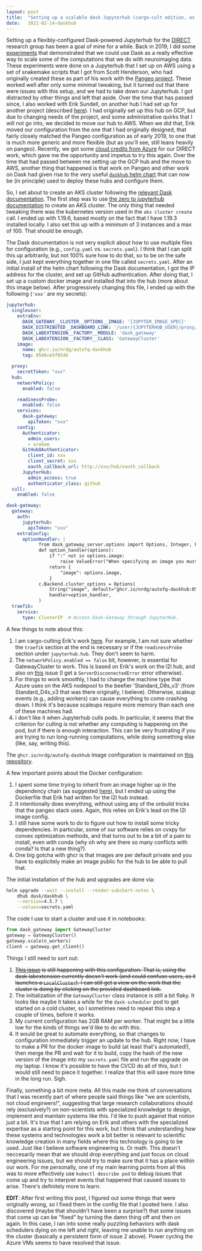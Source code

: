 ```yaml
---
layout: post
title:  "Setting up a scalable dask Jupyterhub (cargo-cult edition, as of <strike>20210214</strike>, 20210215)"
date:   2021-02-14-daskhub
---
```


Setting up a flexibly-configured Dask-powered Jupyterhub for the [DIRECT](https://autofq.org) research group has been a goal of mine for a while. Back in 2019, I did some [experiments](https://github.com/nrdg/hcp-pangeo-experiments) that demonstrated that we could use Dask as a really effective way to scale some of the computations that we do with neuroimaging data. These experiments were done on a Jupyterhub that I set up on AWS using a set of snakemake scripts that I got from Scott Henderson, who had originally created these as part of his work with the [Pangeo project](https://pangeo.io/). These worked well after only some minimal tweaking, but it turned out that there were issues with this setup, and we had to take down our Jupyterhub. I got distracted by other things and left that aside. Over the time that has passed since, I also worked with Erik Sundell, on another hub I had set up for another project (described [here](https://arokem.github.io/2019-BRAINI-PanNeuro-slides/#/)). I had originally set up this hub on GCP, but due to changing needs of the project, and some administrative quirks that I will not go into, we decided to move our hub to AWS. When we did that, Erik moved our configuration from the one that I had originally designed, that fairly closely matched the Pangeo configuration as of early 2019, to one that is much more generic and more flexible (but as you'll see, still leans heavily on pangeo). Recently, we got some [cloud credits from Azure](https://escience.washington.edu/azure-cloud-credits-available/) for our DIRECT work, which gave me the opportunity and impetus to try this again. Over the time that had passed between me setting up the GCP hub and the move to AWS, another thing that happened is that work on Pangeo and other work on Dask had given rise to the very useful [`daskhub` helm chart](https://github.com/dask/helm-chart/tree/main/daskhub) that can now be (in principle) used to deploy these hubs and configure them.

So, I set about to create an AKS cluster following the [relevant Dask documentation](https://docs.dask.org/en/latest/setup/kubernetes-helm.html#helm-install-dask-for-mulitple-users). The first step was to use [the zero to jupyterhub documentation](https://zero-to-jupyterhub.readthedocs.io/en/latest/kubernetes/microsoft/step-zero-azure-autoscale.html) to create an AKS cluster. The only thing that needed tweaking there was the kubernetes version used in the `aks cluster create` call. I ended up with 1.19.6, based mostly on the fact that I have 1.19.3 installed locally. I also set this up with a minimum of 3 instances and a max of 100. That should be enough.

The Dask documentation is not very explicit about how to use multiple files for configuration (e.g., `config.yaml` vs. `secrets.yaml`). I think that I can split this up arbitrarily, but not 100% sure how to do that, so to be on the safe side, I just kept everything together in one file called `secrets.yaml`. After an initial install of the helm chart following the Dask documentation, I got the IP address for the cluster, and set up GitHub authentication. After doing that, I set up a custom docker image and installed that into the hub (more about this image below). After progressively changing this file, I ended up with the following (`'xxx'` are my secrets):

```yaml
jupyterhub:
  singleuser:
    extraEnv:
      DASK_GATEWAY__CLUSTER__OPTIONS__IMAGE: '{JUPYTER_IMAGE_SPEC}'
      DASK_DISTRIBUTED__DASHBOARD_LINK: '/user/{JUPYTERHUB_USER}/proxy/{port}/status'
      DASK_LABEXTENSION__FACTORY__MODULE: 'dask_gateway'
      DASK_LABEXTENSION__FACTORY__CLASS: 'GatewayCluster'
    image:
      name: ghcr.io/nrdg/autofq-daskhub
      tag: 0546ce5f054b

  proxy:
    secretToken: "xxx"
  hub:
    networkPolicy:
      enabled: false

    readinessProbe:
      enabled: false
    services:
      dask-gateway:
        apiToken: "xxx"
    config:
      Authenticator:
        admin_users:
        - arokem
      GitHubOAuthenticator:
        client_id: xxx
        client_secret: xxx
        oauth_callback_url: http://xxx/hub/oauth_callback
      JupyterHub:
        admin_access: true
        authenticator_class: github
  cull:
    enabled: false

dask-gateway:
  gateway:
    auth:
      jupyterhub:
        apiToken: "xxx"
    extraConfig:
      optionHandler: |
            from dask_gateway_server.options import Options, Integer, Float, String
            def option_handler(options):
                if ":" not in options.image:
                    raise ValueError("When specifying an image you must also provide a tag")
                return {
                    "image": options.image,
                }
            c.Backend.cluster_options = Options(
                String("image", default="ghcr.io/nrdg/autofq-daskhub:0546ce5f054b", label="Image"),
                handler=option_handler,
            )
  traefik:
    service:
      type: ClusterIP  # Access Dask-Gateway through JupyterHub.

```

A few things to note about this:

1. I am cargo-culting Erik's work [here](https://github.com/learning-2-learn/l2lhub-deployment/tree/aws-2020/deployments/l2l). For example, I am not sure whether the `traefik` section at the end is necessary or if the `readinessProbe` section under `jupyterhub.hub`. They don't seem to harm.
2. The `networkPolicy.enabled == false` bit, however, is essential for GatewayCluster to work. This is based on Erik's work on the l2l hub, and also on [this](https://github.com/dask/helm-chart/issues/142) issue (I get a `ServerDisconnectedError` error otherwise).
3. For things to work smoothly, I had to change the machine type that Azure uses on the AKS nodepool to the beefier 'Standard_D8s_v3' (from Standard_D4s_v3 that was there originally, I believe). Otherwise, scaleup events (e.g., adding workers) can cause everything to come crashing down. I think it's because scaleups require more memory than each one of these machines had.
4. I don't like it when Jupyterhub culls pods. In particular, it seems that the criterion for culling is not whether any computing is happening on the pod, but if there is enough interaction. This can be very frustrating if you are trying to run long-running computations, while doing something else (like, say, writing this).

The `ghcr.io/nrdg/autofq-daskhub` image configuration is maintained on [this repository](https://github.com/nrdg/autofq-daskhub).

A few important points about the Docker configuration:

1. I spent some time trying to inherit from an image higher up in the dependency chain (as suggested [here](https://github.com/pangeo-data/pangeo-docker-images/issues/187)), but I ended up using the Dockerfile that Erik had written for the l2l hub instead.
2. It intentionally does everything, without using any of the onbuild tricks that the pangeo stack uses. Again, this relies on Erik's lead on the l2l image config.
3. I still have some work to do to figure out how to install some tricky dependencies. In particular, some of our software relies on cvxpy for convex optimization methods, and that turns out to be a bit of a pain to install, even with conda (why oh why are there so many conflicts with conda? Is that a new thing?).
4. One big gotcha with ghcr is that images are per default private and you have to explicitely make an image public for the hub to be able to pull that.

The initial installation of the hub and upgrades are done via:

```bash
helm upgrade --wait --install --render-subchart-notes \
    dhub dask/daskhub \
    --version=4.5.7 \
    --values=secrets.yaml
```

The code I use to start a cluster and use it in notebooks:

```python
from dask_gateway import GatewayCluster
gateway = GatewayCluster()
gateway.scale(n_workers)
client = gateway.get_client()
```

Things I still need to sort out:

1. ~~[This issue](https://github.com/dask/helm-chart/issues/131) is still happening with this configuration. That is, using the dask labextension currently doesn't work (and could confuse users, as it launches a `LocalCluster`). I can still get a view on the work that the cluster is doing by clicking on the provided dashboard link.~~
2. The initialization of the `GatewayCluster` class instance is still a bit flaky. It looks like maybe it takes a while for the `dask-scheduler` pod to get started on a cold cluster, so I sometimes need to repeat this step a couple of times, before it works.
3. My current configuration has 2GB RAM per worker. That might be a little low for the kinds of things we'd like to do with this.
4. It would be great to automate everything, so that changes to configuration immediately trigger an update to the hub. Right now, I have to make a PR for the docker image to build (at least that's automated!), then merge the PR and wait for it to build, copy the hash of the new version of the image into my `secrets.yaml` file and run the upgrade on my laptop. I know it's possible to have the CI/CD do all of this, but I would still need to piece it together. I realize that this will save more time in the long run. Sigh.


Finally, something a bit more meta. All this made me think of conversations that I was recently part of where people said things like "we are scientists, not cloud engineers!", suggesting that large research collaborations should rely (exclusively?) on non-scientists with specialized knowledge to design, implement and maintain systems like this. I'd like to push against that notion just a bit. It's true that I am relying on Erik and others with the specialized expertise as a starting point for this work, but I think that understanding how these systems and technologies work a bit better is relevant to scientific knowledge creation in many fields where this technology is going to be used. Just like I believe software engineering is. Or math. This doesn't neccesarily mean that we should drop everything and just focus on cloud engineering issues, but we should try to make sure that it has a place within our work. For me personally, one of my main learning points from all this was to more effectively use `kubectl describe pod` to debug issues that come up and try to interpret events that happened that caused issues to arise. There's definitely more to learn.


**EDIT**: After first writing this post, I figured out some things that were originally wrong, so I fixed them in the config file that I posted here. I also discovered (maybe that shouldn't have been a surprise?) that some issues that come up can be "fixed" by turning the damn thing off and then on again. In this case, I ran into some really puzzling behaviors with dask schedulers dying on me left and right, leaving me unable to run anything on the cluster (basically a persistent form of issue 2 above). Power cycling the Azure VMs seems to have resolved that issue.
